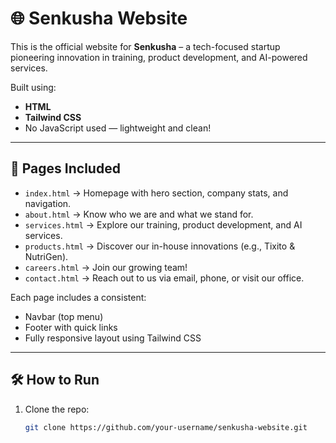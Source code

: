 # 🌐 Senkusha Website

This is the official website for **Senkusha** – a tech-focused startup pioneering innovation in training, product development, and AI-powered services.

Built using:
- **HTML**
- **Tailwind CSS**
- No JavaScript used — lightweight and clean!

---

## 📁 Pages Included

- `index.html` → Homepage with hero section, company stats, and navigation.
- `about.html` → Know who we are and what we stand for.
- `services.html` → Explore our training, product development, and AI services.
- `products.html` → Discover our in-house innovations (e.g., Tixito & NutriGen).
- `careers.html` → Join our growing team!
- `contact.html` → Reach out to us via email, phone, or visit our office.

Each page includes a consistent:
- Navbar (top menu)
- Footer with quick links
- Fully responsive layout using Tailwind CSS

---

## 🛠️ How to Run

1. Clone the repo:
   ```bash
   git clone https://github.com/your-username/senkusha-website.git
